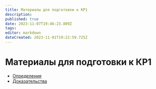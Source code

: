 ```yaml
---
title: Материалы для подготовки к КР1
description: 
published: true
date: 2023-11-07T19:46:23.809Z
tags: 
editor: markdown
dateCreated: 2023-11-01T19:22:59.725Z
---
```


# Материалы для подготовки к КР1

- [Определения](./algebra/kr1/defenition)
- [Доказательства](./algebra/kr1/evidence)